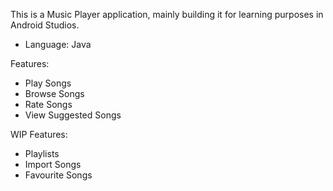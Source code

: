 This is a Music Player application, mainly building it for learning purposes in Android Studios.
- Language: Java

Features:
- Play Songs
- Browse Songs
- Rate Songs
- View Suggested Songs

WIP Features:
- Playlists
- Import Songs
- Favourite Songs
